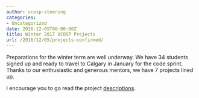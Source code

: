 ```yaml
---
author: ucosp-steering
categories:
- Uncategorized
date: 2016-12-05T00:00:00Z
title: Winter 2017 UCOSP Projects
url: /2016/12/05/projects-confirmed/
---
```


Preparations for the winter term are well underway.  We have 34 students signed up and ready to travel to Calgary in January for the code sprint.  Thanks to our enthusiastic and generous mentors, we have 7 projects lined up.

I encourage you to go read the project [descriptions](/projects.html).  
